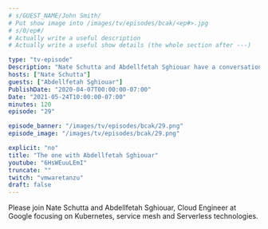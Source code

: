 ```yaml
---
# s/GUEST_NAME/John Smith/
# Put show image into /images/tv/episodes/bcak/<ep#>.jpg
# s/0/ep#/
# Actually write a useful description
# Actually write a useful show details (the whole section after ---)

type: "tv-episode"
Description: "Nate Schutta and Abdellfetah Sghiouar have a conversation"
hosts: ["Nate Schutta"]
guests: ["Abdellfetah Sghiouar"]
PublishDate: "2020-04-07T00:00:00-07:00"
Date: "2021-05-24T10:00:00-07:00"
minutes: 120
episode: "29"

episode_banner: "/images/tv/episodes/bcak/29.png"
episode_image: "/images/tv/episodes/bcak/29.png"

explicit: "no"
title: "The one with Abdellfetah Sghiouar"
youtube: "6HsWEuuLEmI"
truncate: ""
twitch: "vmwaretanzu"
draft: false
---
```


Please join Nate Schutta and Abdellfetah Sghiouar, Cloud Engineer at Google focusing on Kubernetes, service mesh and Serverless technologies.
